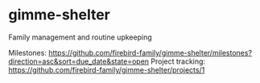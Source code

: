 # gimme-shelter
Family management and routine upkeeping

Milestones: https://github.com/firebird-family/gimme-shelter/milestones?direction=asc&sort=due_date&state=open
Project tracking: https://github.com/firebird-family/gimme-shelter/projects/1
